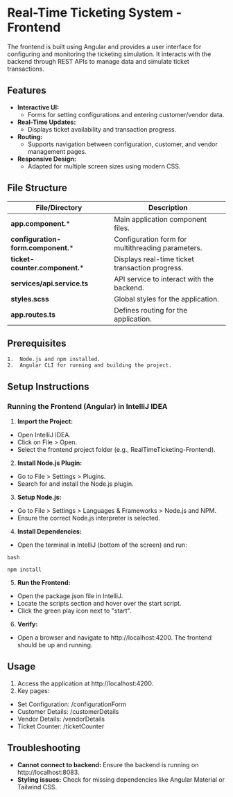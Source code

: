 # Real-Time Ticketing System - Frontend

The frontend is built using Angular and provides a user interface for configuring and monitoring the ticketing simulation. It interacts with the backend through REST APIs to manage data and simulate ticket transactions.

## Features
- **Interactive UI:**
  - Forms for setting configurations and entering customer/vendor data.
- **Real-Time Updates:**
  - Displays ticket availability and transaction progress.
- **Routing:**
  - Supports navigation between configuration, customer, and vendor management pages.
- **Responsive Design:**
  - Adapted for multiple screen sizes using modern CSS.


## File Structure

| File/Directory        | Description                             |
|-----------------------|-----------------------------------------|
|**app.component.***|Main application component files.|
| **configuration-form.component.***| Configuration form for multithreading parameters.|
| **ticket-counter.component.***|Displays real-time ticket transaction progress.|
|**services/api.service.ts**|API service to interact with the backend. |
| **styles.scss**|Global styles for the application. |
| **app.routes.ts** |Defines routing for the application.|


## Prerequisites

    1.	Node.js and npm installed.
	2.	Angular CLI for running and building the project.

## Setup Instructions
### Running the Frontend (Angular) in IntelliJ IDEA
1.	**Import the Project:**
- Open IntelliJ IDEA.
- Click on File > Open.
- Select the frontend project folder (e.g., RealTimeTicketing-Frontend).
2.	**Install Node.js Plugin:**
- Go to File > Settings > Plugins.
- Search for and install the Node.js plugin.
3.	**Setup Node.js:**
- Go to File > Settings > Languages & Frameworks > Node.js and NPM.
- Ensure the correct Node.js interpreter is selected.
4.	**Install Dependencies:**
- Open the terminal in IntelliJ (bottom of the screen) and run:
```
bash

npm install
```
5.	**Run the Frontend:**
- Open the package.json file in IntelliJ.
- Locate the scripts section and hover over the start script.
- Click the green play icon next to "start".
6.	**Verify:**
- Open a browser and navigate to http://localhost:4200. The frontend should be up and running.


## Usage
1.	Access the application at http://localhost:4200.
2.	Key pages:
- Set Configuration: /configurationForm
- Customer Details: /customerDetails
- Vendor Details: /vendorDetails
- Ticket Counter: /ticketCounter


## Troubleshooting
- **Cannot connect to backend:** Ensure the backend is running on http://localhost:8083.
- **Styling issues:** Check for missing dependencies like Angular Material or Tailwind CSS.
